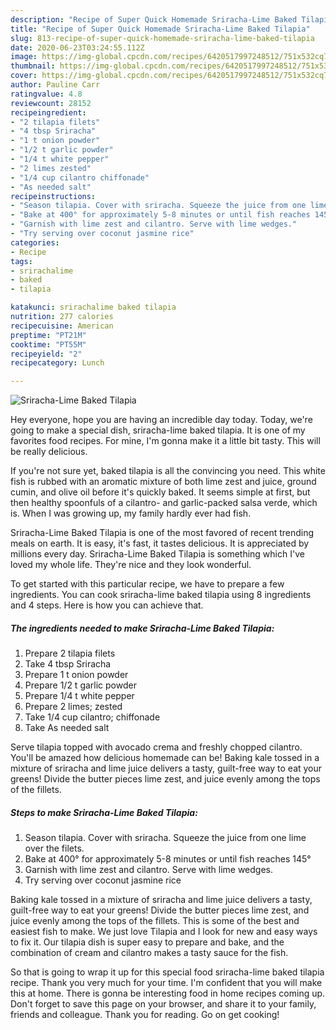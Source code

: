 ```yaml
---
description: "Recipe of Super Quick Homemade Sriracha-Lime Baked Tilapia"
title: "Recipe of Super Quick Homemade Sriracha-Lime Baked Tilapia"
slug: 813-recipe-of-super-quick-homemade-sriracha-lime-baked-tilapia
date: 2020-06-23T03:24:55.112Z
image: https://img-global.cpcdn.com/recipes/6420517997248512/751x532cq70/sriracha-lime-baked-tilapia-recipe-main-photo.jpg
thumbnail: https://img-global.cpcdn.com/recipes/6420517997248512/751x532cq70/sriracha-lime-baked-tilapia-recipe-main-photo.jpg
cover: https://img-global.cpcdn.com/recipes/6420517997248512/751x532cq70/sriracha-lime-baked-tilapia-recipe-main-photo.jpg
author: Pauline Carr
ratingvalue: 4.8
reviewcount: 28152
recipeingredient:
- "2 tilapia filets"
- "4 tbsp Sriracha"
- "1 t onion powder"
- "1/2 t garlic powder"
- "1/4 t white pepper"
- "2 limes zested"
- "1/4 cup cilantro chiffonade"
- "As needed salt"
recipeinstructions:
- "Season tilapia. Cover with sriracha. Squeeze the juice from one lime over the filets."
- "Bake at 400° for approximately 5-8 minutes or until fish reaches 145°"
- "Garnish with lime zest and cilantro. Serve with lime wedges."
- "Try serving over coconut jasmine rice"
categories:
- Recipe
tags:
- srirachalime
- baked
- tilapia

katakunci: srirachalime baked tilapia 
nutrition: 277 calories
recipecuisine: American
preptime: "PT21M"
cooktime: "PT55M"
recipeyield: "2"
recipecategory: Lunch

---
```



![Sriracha-Lime Baked Tilapia](https://img-global.cpcdn.com/recipes/6420517997248512/751x532cq70/sriracha-lime-baked-tilapia-recipe-main-photo.jpg)

Hey everyone, hope you are having an incredible day today. Today, we're going to make a special dish, sriracha-lime baked tilapia. It is one of my favorites food recipes. For mine, I'm gonna make it a little bit tasty. This will be really delicious.

If you&#39;re not sure yet, baked tilapia is all the convincing you need. This white fish is rubbed with an aromatic mixture of both lime zest and juice, ground cumin, and olive oil before it&#39;s quickly baked. It seems simple at first, but then healthy spoonfuls of a cilantro- and garlic-packed salsa verde, which is. When I was growing up, my family hardly ever had fish.

Sriracha-Lime Baked Tilapia is one of the most favored of recent trending meals on earth. It is easy, it's fast, it tastes delicious. It is appreciated by millions every day. Sriracha-Lime Baked Tilapia is something which I've loved my whole life. They're nice and they look wonderful.


To get started with this particular recipe, we have to prepare a few ingredients. You can cook sriracha-lime baked tilapia using 8 ingredients and 4 steps. Here is how you can achieve that.

<!--inarticleads1-->

##### The ingredients needed to make Sriracha-Lime Baked Tilapia:

1. Prepare 2 tilapia filets
1. Take 4 tbsp Sriracha
1. Prepare 1 t onion powder
1. Prepare 1/2 t garlic powder
1. Prepare 1/4 t white pepper
1. Prepare 2 limes; zested
1. Take 1/4 cup cilantro; chiffonade
1. Take As needed salt


Serve tilapia topped with avocado crema and freshly chopped cilantro. You&#39;ll be amazed how delicious homemade can be! Baking kale tossed in a mixture of sriracha and lime juice delivers a tasty, guilt-free way to eat your greens! Divide the butter pieces lime zest, and juice evenly among the tops of the fillets. 

<!--inarticleads2-->

##### Steps to make Sriracha-Lime Baked Tilapia:

1. Season tilapia. Cover with sriracha. Squeeze the juice from one lime over the filets.
1. Bake at 400° for approximately 5-8 minutes or until fish reaches 145°
1. Garnish with lime zest and cilantro. Serve with lime wedges.
1. Try serving over coconut jasmine rice


Baking kale tossed in a mixture of sriracha and lime juice delivers a tasty, guilt-free way to eat your greens! Divide the butter pieces lime zest, and juice evenly among the tops of the fillets. This is some of the best and easiest fish to make. We just love Tilapia and I look for new and easy ways to fix it. Our tilapia dish is super easy to prepare and bake, and the combination of cream and cilantro makes a tasty sauce for the fish. 

So that is going to wrap it up for this special food sriracha-lime baked tilapia recipe. Thank you very much for your time. I'm confident that you will make this at home. There is gonna be interesting food in home recipes coming up. Don't forget to save this page on your browser, and share it to your family, friends and colleague. Thank you for reading. Go on get cooking!
